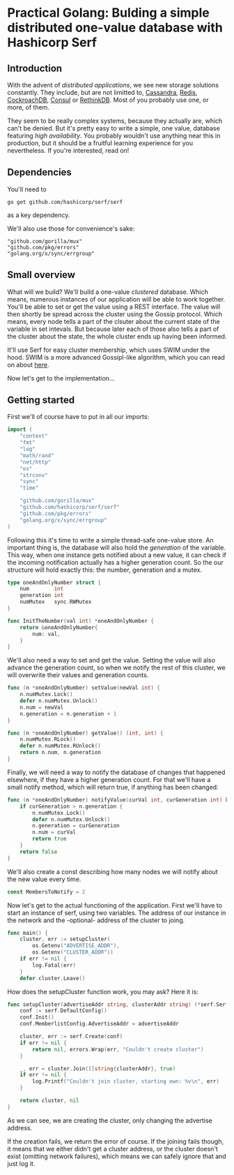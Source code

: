 # Practical Golang: Bulding a simple distributed one-value database with Hashicorp Serf

## Introduction
With the advent of *distributed applications*, we see new storage solutions constantly.
They include, but are not limitted to, [Cassandra][1], [Redis][2], [CockroachDB][3], [Consul][4] or [RethinkDB][5].
Most of you probably use one, or more, of them. 

They seem to be really complex systems, because they actually are, which can't be denied. 
But it's pretty easy to write a simple, one value, database featuring *high availability*.
You probably wouldn't use anything near this in production, but it should be a fruitful learning experience for you nevertheless. 
If you're interested, read on!

## Dependencies
You'll need to
```
go get github.com/hashicorp/serf/serf
```
as a key dependency.

We'll also use those for convenience's sake:
```
"github.com/gorilla/mux"
"github.com/pkg/errors"
"golang.org/x/sync/errgroup"
```

## Small overview
What will we build? We'll build a one-value *clustered* database. Which means, numerous instances of our application will be able to work together.
You'll be able to set or get the value using a REST interface. The value will then shortly be spread across the cluster using the Gossip protocol. 
Which means, every node tells a part of the clsuter about the current state of the variable in set intevals. But because later each of those also tells a part of the cluster about the state, the whole cluster ends up having been informed. 

It'll use Serf for easy cluster membership, which uses SWIM under the hood. SWIM is a more advanced Gossipl-like algorithm, which you can read on about [here][6].

Now let's get to the implementation...

## Getting started

First we'll of course have to put in all our imports:
```go
import (
	"context"
	"fmt"
	"log"
	"math/rand"
	"net/http"
	"os"
	"strconv"
	"sync"
	"time"

	"github.com/gorilla/mux"
	"github.com/hashicorp/serf/serf"
	"github.com/pkg/errors"
	"golang.org/x/sync/errgroup"
)
```

Following this it's time to write a simple thread-safe one-value store.
An important thing is, the database will also hold the *generation* of the variable.
This way, when one instance gets notified about a new value, it can check if the incoming notification actually has a higher generation count.
So the our structure will hold exactly this: the number, generation and a mutex.

```go
type oneAndOnlyNumber struct {
	num        int
	generation int
	numMutex   sync.RWMutex
}

func InitTheNumber(val int) *oneAndOnlyNumber {
	return &oneAndOnlyNumber{
		num: val,
	}
}
```

We'll also need a way to set and get the value. 
Setting the value will also advance the generation count, so when we notify the rest of this cluster, we will overwrite their values and generation counts.

```go
func (n *oneAndOnlyNumber) setValue(newVal int) {
	n.numMutex.Lock()
	defer n.numMutex.Unlock()
	n.num = newVal
	n.generation = n.generation + 1
}

func (n *oneAndOnlyNumber) getValue() (int, int) {
	n.numMutex.RLock()
	defer n.numMutex.RUnlock()
	return n.num, n.generation
}
```

Finally, we will need a way to notify the database of changes that happened elsewhere, if they have a higher generation count.
For that we'll have a small notify method, which will return true, if anything has been changed:

```go
func (n *oneAndOnlyNumber) notifyValue(curVal int, curGeneration int) bool {
	if curGeneration > n.generation {
		n.numMutex.Lock()
		defer n.numMutex.Unlock()
		n.generation = curGeneration
		n.num = curVal
		return true
	}
	return false
}
```

We'll also create a const describing how many nodes we will notify about the new value every time.

```go
const MembersToNotify = 2
```

Now let's get to the actual functioning of the application. First we'll have to start an instance of serf, using two variables. The address of our instance in the network and the -optional- address of the cluster to joing.

```go
func main() {
	cluster, err := setupCluster(
		os.Getenv("ADVERTISE_ADDR"),
		os.Getenv("CLUSTER_ADDR"))
	if err != nil {
		log.Fatal(err)
	}
	defer cluster.Leave()
```

How does the setupCluster function work, you may ask? Here it is:

```go
func setupCluster(advertiseAddr string, clusterAddr string) (*serf.Serf, error) {
	conf := serf.DefaultConfig()
	conf.Init()
	conf.MemberlistConfig.AdvertiseAddr = advertiseAddr

	cluster, err := serf.Create(conf)
	if err != nil {
		return nil, errors.Wrap(err, "Couldn't create cluster")
	}

	_, err = cluster.Join([]string{clusterAddr}, true)
	if err != nil {
		log.Printf("Couldn't join cluster, starting own: %v\n", err)
	}

	return cluster, nil
}
```


As we can see, we are creating the cluster, only changing the advertise address.

If the creation fails, we return the error of course.
If the joining fails though, it means that we either didn't get a cluster address, or the cluster doesn't exist (omitting network failures), which means we can safely ignore that and just log it.




[1]:https://cassandra.apache.org/
[2]:https://redis.io/
[3]:https://www.cockroachlabs.com/
[4]:https://www.consul.io/
[5]:https://www.rethinkdb.com/
[6]:https://www.cs.cornell.edu/~asdas/research/dsn02-swim.pdf
